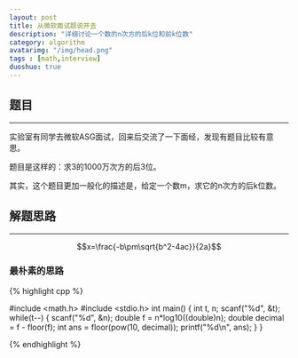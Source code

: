 ```yaml
---
layout: post
title: 从微软面试题说开去
description: "详细讨论一个数的n次方的后k位和前k位数"
category: algorithm
avatarimg: "/img/head.png"
tags : [math,interview]
duoshuo: true
---
```


## 题目
----------
实验室有同学去微软ASG面试，回来后交流了一下面经，发现有题目比较有意思。

题目是这样的：求3的1000万次方的后3位。

其实，这个题目更加一般化的描述是，给定一个数m，求它的n次方的后k位数。

## 解题思路
----------
$$x=\frac{-b\pm\sqrt{b^2-4ac}}{2a}$$

### 最朴素的思路

{% highlight cpp %}

 #include <math.h>
 #include <stdio.h>
 int main()
 {
	 int t, n;
	 scanf("%d", &t);
	 while(t--)
	 {
		 scanf("%d", &n);
		 double f = n*log10((double)n);
		 double decimal = f - floor(f);
		 int ans = floor(pow(10, decimal));
		 printf("%d\n", ans);
	 }
 }

{% endhighlight %}
